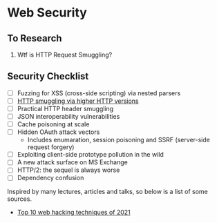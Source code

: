 # Web Security

## To Research

1. Wtf is HTTP Request Smuggling?


## Security Checklist

- [ ] Fuzzing for XSS (cross-side scripting) via nested parsers
- [ ] [HTTP smuggling via higher HTTP versions](https://www.slideshare.net/neexemil/http-request-smuggling-via-higher-http-versions)
- [ ] Practical HTTP header smuggling
- [ ] JSON interoperability vulnerabilities
- [ ] Cache poisoning at scale
- [ ] Hidden OAuth attack vectors
  - Includes enumaration, session poisoning and SSRF (server-side request forgery)
- [ ] Exploiting client-side prototype pollution in the wild
- [ ] A new attack surface on MS Exchange
- [ ] HTTP/2: the sequel is always worse
- [ ] Dependency confusion

Inspired by many lectures, articles and talks, so below is a list of some sources.

- [Top 10 web hacking techniques of 2021](https://portswigger.net/research/top-10-web-hacking-techniques-of-2021)